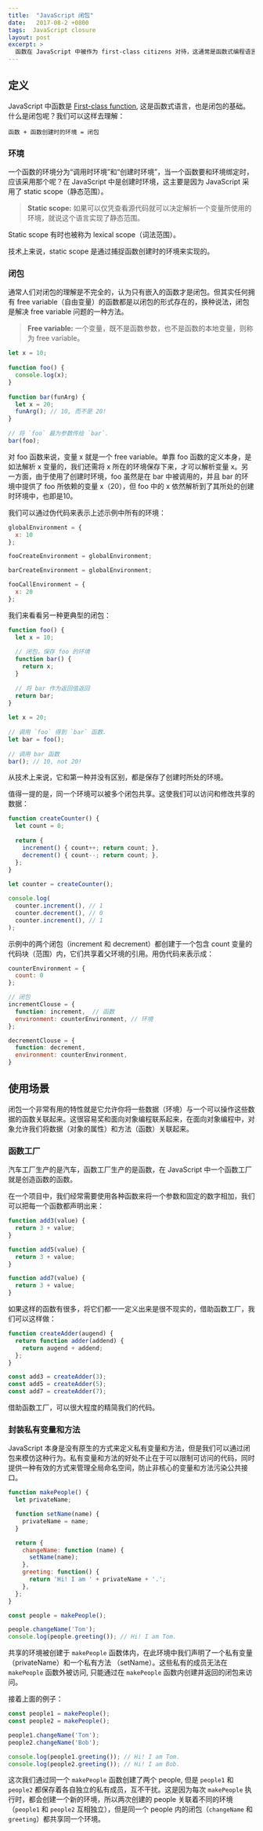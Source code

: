 ```yaml
---
title:  "JavaScript 闭包"
date:   2017-08-2 +0800
tags:  JavaScript closure
layout: post
excerpt: >
  函数在 JavaScript 中被作为 first-class citizens 对待，这通常是函数式编程语言的基础。闭包作为在函数式编程语言中经常使用的技术，也成为了 JavaScript 中不可或缺的强大工具。
---
```


## 定义
JavaScript 中函数是 [First-class function](https://en.wikipedia.org/wiki/First-class_function), 这是函数式语言，也是闭包的基础。什么是闭包呢？我们可以这样去理解：

```
函数 + 函数创建时的环境 = 闭包
```

### 环境
一个函数的环境分为“调用时环境”和“创建时环境”，当一个函数要和环境绑定时，应该采用那个呢？在 JavaScript 中是创建时环境，这主要是因为 JavaScript 采用了 static scope（静态范围）。

> **Static scope:** 如果可以仅凭查看源代码就可以决定解析一个变量所使用的环境，就说这个语言实现了静态范围。

Static scope 有时也被称为 lexical scope（词法范围）。

技术上来说，static scope 是通过捕捉函数创建时的环境来实现的。

### 闭包
通常人们对闭包的理解是不完全的，认为只有嵌入的函数才是闭包。但其实任何拥有 free variable（自由变量）的函数都是以闭包的形式存在的，换种说法，闭包是解决 free variable 问题的一种方法。

> **Free variable:** 一个变量，既不是函数参数，也不是函数的本地变量，则称为 free variable。

```js
let x = 10;
 
function foo() {
  console.log(x);
}
 
function bar(funArg) {
  let x = 20;
  funArg(); // 10, 而不是 20!
}
 
// 将 `foo` 最为参数传给 `bar`.
bar(foo);
```

对 foo 函数来说，变量 x 就是一个 free variable。单靠 foo 函数的定义本身，是如法解析 x 变量的，我们还需将 x 所在的环境保存下来，才可以解析变量 x。另一方面，由于使用了创建时环境，foo 虽然是在 bar 中被调用的，并且 bar 的环境中提供了 foo 所依赖的变量 x（20），但 foo 中的 x 依然解析到了其所处的创建时环境中，也即是10。

我们可以通过伪代码来表示上述示例中所有的环境：

```js
globalEnvironment = {
  x: 10
};

fooCreateEnvironment = globalEnvironment;

barCreateEnvironment = globalEnvironment;

fooCallEnvironment = {
  x: 20
};
```

我们来看看另一种更典型的闭包：
```js
function foo() {
  let x = 10;
   
  // 闭包，保存 foo 的环境
  function bar() {
    return x;
  }
 
  // 将 bar 作为返回值返回
  return bar;
}
 
let x = 20;
 
// 调用 `foo` 得到 `bar` 函数.
let bar = foo();
 
// 调用 bar 函数
bar(); // 10, not 20!
```

从技术上来说，它和第一种并没有区别，都是保存了创建时所处的环境。

值得一提的是，同一个环境可以被多个闭包共享。这使我们可以访问和修改共享的数据：

```js
function createCounter() {
  let count = 0;
 
  return {
    increment() { count++; return count; },
    decrement() { count--; return count; },
  };
}
 
let counter = createCounter();

console.log(
  counter.increment(), // 1
  counter.decrement(), // 0
  counter.increment(), // 1
);
```

示例中的两个闭包（increment 和 decrement）都创建于一个包含 count 变量的代码块（范围）内，它们共享着父环境的引用。用伪代码来表示成：

```js
counterEnvironment = {
  count: 0
};

// 闭包
incrementClouse = {
  function: increment,  // 函数
  environment: counterEnvironment, // 环境
};

decrementClouse = {
  function: decrement,
  environment: counterEnvironment,
}
```

## 使用场景
闭包一个非常有用的特性就是它允许你将一些数据（环境）与一个可以操作这些数据的函数关联起来。这很容易奖和面向对象编程联系起来，在面向对象编程中，对象允许我们将数据（对象的属性）和方法（函数）关联起来。

### 函数工厂
汽车工厂生产的是汽车，函数工厂生产的是函数，在 JavaScript 中一个函数工厂就是创造函数的函数。

在一个项目中，我们经常需要使用各种函数来将一个参数和固定的数字相加，我们可以把每一个函数都声明出来：

```js
function add3(value) {
  return 3 + value;
}

function add5(value) {
  return 3 + value;
}

function add7(value) {
  return 3 + value;
}
```

如果这样的函数有很多，将它们都一一定义出来是很不现实的，借助函数工厂，我们可以这样做：

```js
function createAdder(augend) {
  return function adder(addend) {
    return augend + addend;
  };
}

const add3 = createAdder(3);
const add5 = createAdder(5);
const add7 = createAdder(7);
```

借助函数工厂，可以很大程度的精简我们的代码。

### 封装私有变量和方法
JavaScript 本身是没有原生的方式来定义私有变量和方法，但是我们可以通过闭包来模仿这种行为。私有变量和方法的好处不止在于可以限制可访问的代码，同时提供一种有效的方式来管理全局命名空间，防止非核心的变量和方法污染公共接口。

```js
function makePeople() {
  let privateName;

  function setName(name) {
    privateName = name;
  }

  return {
    changeName: function (name) {
      setName(name);
    },
    greeting: function() {
      return 'Hi! I am ' + privateName + '.';
    },
  };   
}

const people = makePeople();

people.changeName('Tom');
console.log(people.greeting()); // Hi! I am Tom.
```

共享的环境被创建于 `makePeople` 函数体内，在此环境中我们声明了一个私有变量（privateName）和一个私有方法 （setName）。这些私有的成员无法在 `makePeople` 函数外被访问, 只能通过在 `makePeople` 函数内创建并返回的闭包来访问。

接着上面的例子：

```js
const people1 = makePeople();
const people2 = makePeople();

people1.changeName('Tom');
people2.changeName('Bob');

console.log(people1.greeting()); // Hi! I am Tom.
console.log(people2.greeting()); // Hi! I am Bob.
```

这次我们通过同一个 `makePeople` 函数创建了两个 people, 但是 `people1` 和 `people2` 都保存着各自独立的私有成员，互不干扰。这是因为每次 `makePeople` 执行时，都会创建一个新的环境，所以两次创建的 people 关联着不同的环境（`people1` 和 `people2` 互相独立），但是同一个 people 内的闭包（`changeName` 和 `greeting`）都共享同一个环境。
